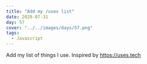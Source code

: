 ```yaml
---
title: "Add my /uses list"
date: 2020-07-31
day: 57
cover: "../../images/days/57.png"
tags:
  - Javascript
---
```


Add my list of things I use. Inspired by https://uses.tech
